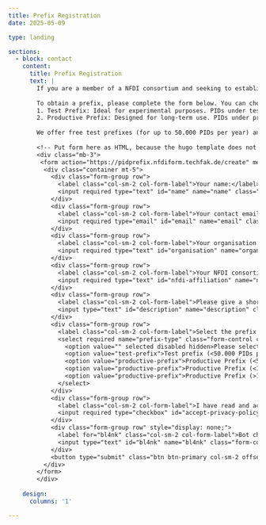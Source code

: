 ```yaml
---
title: Prefix Registration
date: 2025-05-09

type: landing

sections:
  - block: contact
    content:
      title: Prefix Registration
      text: |
        If you are a member of a NFDI consortium and seeking to establish a service for registering persistent identifiers (PIDs) for your PID use case, our prefix registration service offers a rapid path to PID adoption. These PID prefixes, which are based on the Handle System, are provided through the [Persistent Identifier Consortium for eResearch (ePIC)](https://www.pidconsortium.net/), with [GWDG](https://gwdg.de/) serving as the issuing organization.
        
        To obtain a prefix, please complete the form below. You can choose between two types of prefixes:
        1. Test Prefix: Ideal for experimental purposes. PIDs under test prefixes are resolvable but not persistent, allowing you to explore and test the ePIC PID service without long-term commitments.
        2. Productive Prefix: Designed for long-term use. PIDs under productive prefixes are fully persistent, ensuring the longevity and reliability of your identifiers.
        
        We offer free test prefixes (for up to 50.000 PIDs per year) and a limited number of free productive prefixes (for up to 50.000 PIDs per year) for your PID use cases during the project period. However, please note that dedicated contracts with GWDG will be necessary to continue PID generation after the PID4NFDI project concludes, or if more than 50.000 PIDs should be generated. For more detailed information on the ePIC PID service, please also check out our [PID4NFDI Cookbook](/pid4nfdi/get-pid/start).
        
        <!-- Put form here as HTML, because the hugo template does not support custom URLs for contact forms. -->
        <div class="mb-3">
         <form action="https://pidprefix.nfdiform.techfak.de/create" method="post">
          <div class="container mt-5">
            <div class="form-group row">
              <label class="col-sm-2 col-form-label">Your name:</label>
              <input required type="text" id="name" name="name" class="form-control col-sm-10" placeholder="Enter your name">
            </div>
            <div class="form-group row">
              <label class="col-sm-2 col-form-label">Your contact email address:</label>
              <input required type="email" id="email" name="email" class="form-control col-sm-10" placeholder="Enter your email address">
            </div>
            <div class="form-group row">
              <label class="col-sm-2 col-form-label">Your organisation:</label>
              <input required type="text" id="organisation" name="organisation" class="form-control col-sm-10" placeholder="Enter the name of your organisation">
            </div>
            <div class="form-group row">
              <label class="col-sm-2 col-form-label">Your NFDI consortium:</label>
              <input required type="text" id="nfdi-affiliation" name="nfdi-affiliation" class="form-control col-sm-10" placeholder="Enter your affiliation within NFDI">
            </div>
            <div class="form-group row">
              <label class="col-sm-2 col-form-label">Please give a short description of your PID use case:</label>
              <input type="text" id="description" name="description" class="form-control col-sm-10" placeholder="Enter a short description">
            </div>
            <div class="form-group row">
              <label class="col-sm-2 col-form-label">Select the prefix that you would like to request:</label>
              <select required name="prefix-type" class="form-control col-sm-10">
                <option value="" selected disabled hidden>Please select</option>
                <option value="test-prefix">Test prefix (<50.000 PIDs per year)</option>
                <option value="productive-prefix">Productive Prefix (<50.000 PIDs per year)</option>
				<option value="productive-prefix">Productive Prefix (<1.000.000 PIDs per year)</option>
				<option value="productive-prefix">Productive Prefix (>1.000.000 PIDs per year)</option>
              </select>
            </div>
            <div class="form-group row">
              <label class="col-sm-2 col-form-label">I have read and accept the <a href="/privacy/">privacy policy</a>.</label>
              <input required type="checkbox" id="accept-privacy-policy" name="accept-privacy-policy" class="">
            </div>
            <div class="form-group row" style="display: none;">
              <label for="bl4nk" class="col-sm-2 col-form-label">Bot check:</label>
              <input type="text" id="bl4nk" name="bl4nk" class="form-control col-sm-10" placeholder="">
            </div>
            <button type="submit" class="btn btn-primary col-sm-2 offset-sm-5">Send</button>
          </div>
        </form>
        </div>
        
    design:
      columns: '1'

---
```

